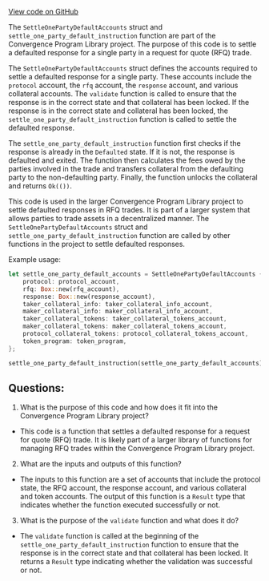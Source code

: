 [View code on GitHub](https://github.com/convergence-rfq/convergence-program-library/rfq/program/src/instructions/rfq/settle_one_party_default.rs)

The `SettleOnePartyDefaultAccounts` struct and `settle_one_party_default_instruction` function are part of the Convergence Program Library project. The purpose of this code is to settle a defaulted response for a single party in a request for quote (RFQ) trade. 

The `SettleOnePartyDefaultAccounts` struct defines the accounts required to settle a defaulted response for a single party. These accounts include the `protocol` account, the `rfq` account, the `response` account, and various collateral accounts. The `validate` function is called to ensure that the response is in the correct state and that collateral has been locked. If the response is in the correct state and collateral has been locked, the `settle_one_party_default_instruction` function is called to settle the defaulted response. 

The `settle_one_party_default_instruction` function first checks if the response is already in the `Defaulted` state. If it is not, the response is defaulted and exited. The function then calculates the fees owed by the parties involved in the trade and transfers collateral from the defaulting party to the non-defaulting party. Finally, the function unlocks the collateral and returns `Ok(())`.

This code is used in the larger Convergence Program Library project to settle defaulted responses in RFQ trades. It is part of a larger system that allows parties to trade assets in a decentralized manner. The `SettleOnePartyDefaultAccounts` struct and `settle_one_party_default_instruction` function are called by other functions in the project to settle defaulted responses. 

Example usage:

```rust
let settle_one_party_default_accounts = SettleOnePartyDefaultAccounts {
    protocol: protocol_account,
    rfq: Box::new(rfq_account),
    response: Box::new(response_account),
    taker_collateral_info: taker_collateral_info_account,
    maker_collateral_info: maker_collateral_info_account,
    taker_collateral_tokens: taker_collateral_tokens_account,
    maker_collateral_tokens: maker_collateral_tokens_account,
    protocol_collateral_tokens: protocol_collateral_tokens_account,
    token_program: token_program,
};

settle_one_party_default_instruction(settle_one_party_default_accounts)?;
```
## Questions: 
 1. What is the purpose of this code and how does it fit into the Convergence Program Library project?
- This code is a function that settles a defaulted response for a request for quote (RFQ) trade. It is likely part of a larger library of functions for managing RFQ trades within the Convergence Program Library project.

2. What are the inputs and outputs of this function?
- The inputs to this function are a set of accounts that include the protocol state, the RFQ account, the response account, and various collateral and token accounts. The output of this function is a `Result` type that indicates whether the function executed successfully or not.

3. What is the purpose of the `validate` function and what does it do?
- The `validate` function is called at the beginning of the `settle_one_party_default_instruction` function to ensure that the response is in the correct state and that collateral has been locked. It returns a `Result` type indicating whether the validation was successful or not.